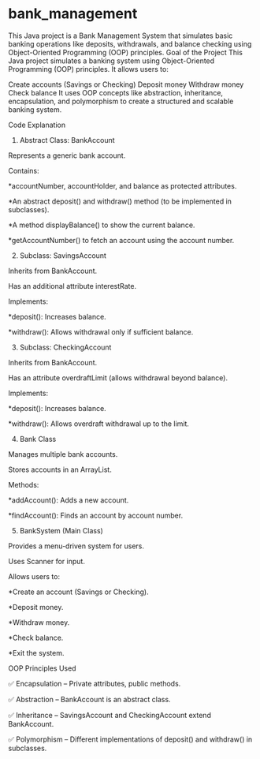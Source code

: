 # bank_management
This Java project is a Bank Management System that simulates basic banking operations like deposits, withdrawals, and balance checking using Object-Oriented Programming (OOP) principles.
Goal of the Project
This Java project simulates a banking system using Object-Oriented Programming (OOP) principles. It allows users to:

Create accounts (Savings or Checking)
Deposit money
Withdraw money
Check balance
It uses OOP concepts like abstraction, inheritance, encapsulation, and polymorphism to create a structured and scalable banking system.

Code Explanation
1. Abstract Class: BankAccount

Represents a generic bank account.

Contains:

*accountNumber, accountHolder, and balance as protected attributes.

*An abstract deposit() and withdraw() method (to be implemented in subclasses).

*A method displayBalance() to show the current balance.

*getAccountNumber() to fetch an account using the account number.

2. Subclass: SavingsAccount

Inherits from BankAccount.

Has an additional attribute interestRate.

Implements:

*deposit(): Increases balance.

*withdraw(): Allows withdrawal only if sufficient balance.

3. Subclass: CheckingAccount

Inherits from BankAccount.

Has an attribute overdraftLimit (allows withdrawal beyond balance).

Implements:

*deposit(): Increases balance.

*withdraw(): Allows overdraft withdrawal up to the limit.

4. Bank Class

Manages multiple bank accounts.

Stores accounts in an ArrayList<BankAccount>.

Methods:

*addAccount(): Adds a new account.

*findAccount(): Finds an account by account number.

5. BankSystem (Main Class)

Provides a menu-driven system for users.

Uses Scanner for input.

Allows users to:

*Create an account (Savings or Checking).

*Deposit money.

*Withdraw money.

*Check balance.

*Exit the system.

OOP Principles Used

✅ Encapsulation – Private attributes, public methods.

✅ Abstraction – BankAccount is an abstract class.

✅ Inheritance – SavingsAccount and CheckingAccount extend BankAccount.

✅ Polymorphism – Different implementations of deposit() and withdraw() in subclasses.
